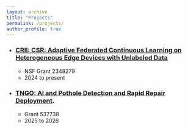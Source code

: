 ```yaml
---
layout: archive
title: "Projects"
permalink: /projects/
author_profile: true
---
```


* ### [CRII: CSR: Adaptive Federated Continuous Learning on Heterogeneous Edge Devices with Unlabeled Data](https://www.nsf.gov/awardsearch/showAward?AWD_ID=2348279&HistoricalAwards=false)
  * NSF Grant 2348279
  * 2024 to present
    
* ### [TNGO: AI and Pothole Detection and Rapid Repair Deployment]().
  * Grant 537738
  * 2025 to 2026
